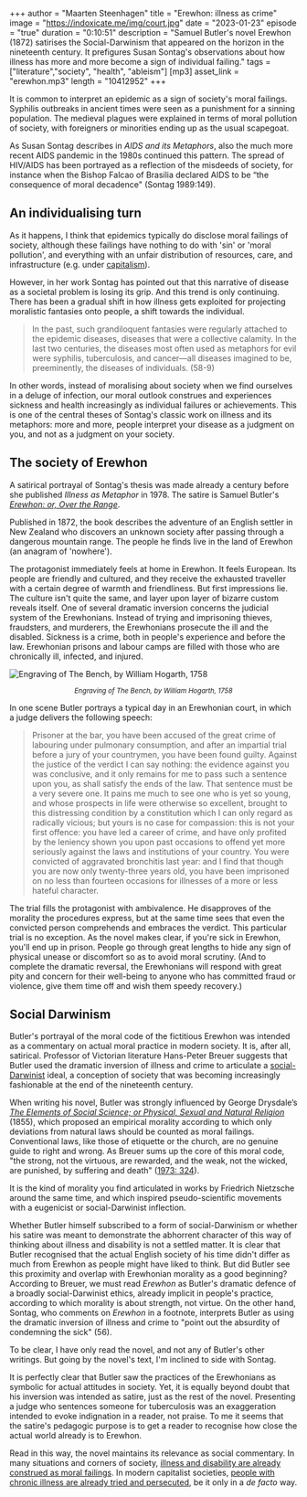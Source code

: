 +++
author = "Maarten Steenhagen"
title = "Erewhon: illness as crime"
image = "https://indoxicate.me/img/court.jpg"
date = "2023-01-23"
episode = "true"
duration = "0:10:51"
description = "Samuel Butler's novel Erewhon (1872) satirises the Social-Darwinism that appeared on the horizon in the nineteenth century. It prefigures Susan Sontag's observations about how illness has more and more become a sign of individual failing."
tags = ["literature","society", "health", "ableism"]
[mp3]
    asset_link = "erewhon.mp3"
    length = "10412952"
+++

It is common to interpret an epidemic as a sign of society's moral failings. Syphilis outbreaks in ancient times were seen as a punishment for a sinning population. The medieval plagues were explained in terms of moral pollution of society, with foreigners or minorities ending up as the usual scapegoat. 

As Susan Sontag describes in _AIDS and its Metaphors_, also the much more recent AIDS pandemic in the 1980s continued this pattern. The spread of HIV/AIDS has been portrayed as a reflection of the misdeeds of society, for instance when the Bishop Falcao of Brasilia declared AIDS to be “the consequence of moral decadence" (Sontag 1989:149). 

## An individualising turn

As it happens, I think that epidemics typically do disclose moral failings of society, although these failings have nothing to do with 'sin' or 'moral pollution', and everything with an unfair distribution of resources, care, and infrastructure (e.g. under [capitalism](https://monthlyreview.org/2020/06/01/covid-19-and-catastrophe-capitalism/)). 

However, in her work Sontag has pointed out that this narrative of disease as a societal problem is losing its grip. And this trend is only continuing. There has been a gradual shift in how illness gets exploited for projecting moralistic fantasies onto people, a shift towards the individual. 

> In the past, such grandiloquent fantasies were regularly attached to the epidemic diseases, diseases that were a collective calamity. In the last two centuries, the diseases most often used as metaphors for evil were syphilis, tuberculosis, and cancer—all diseases imagined to be, preeminently, the diseases of individuals. (58-9)

In other words, instead of moralising about society when we find ourselves in a deluge of infection, our moral outlook construes and experiences sickness and health increasingly as individual failures or achievements. This is one of the central theses of Sontag's classic work on illness and its metaphors: more and more, people interpret your disease as a judgment on you, and not as a judgment on your society.

## The society of Erewhon

A satirical portrayal of Sontag's thesis was made already a century before she published _Illness as Metaphor_  in 1978. The satire is Samuel Butler's _[Erewhon: or, Over the Range](https://www.gutenberg.org/files/1906/1906-h/1906-h.htm)_. 

Published in 1872, the book describes the adventure of an English settler in New Zealand who discovers an unknown society after passing through a dangerous mountain range. The people he finds live in the land of Erewhon (an anagram of 'nowhere'). 

The protagonist immediately feels at home in Erewhon. It feels European. Its people are friendly and cultured, and they receive the exhausted traveller with a certain degree of warmth and friendliness. But first impressions lie. The culture isn't quite the same, and layer upon layer of bizarre custom reveals itself. One of several dramatic inversion concerns the judicial system of the Erewhonians. Instead of trying and imprisoning thieves, fraudsters, and murderers, the Erewhonians prosecute the ill and the disabled. Sickness is a crime, both in people's experience and before the law. Erewhonian prisons and labour camps are filled with those who are chronically ill, infected, and injured. 

![Engraving of The Bench, by William Hogarth, 1758](../img/court.jpg)
_<small><center>Engraving of The Bench, by William Hogarth, 1758</center></small>_

In one scene Butler portrays a typical day in an Erewhonian court, in which a judge delivers the following speech: 

>Prisoner at the bar, you have been accused of the great crime of labouring under pulmonary consumption, and after an impartial trial before a jury of your countrymen, you have been found guilty. Against the justice of the verdict I can say nothing: the evidence against you was conclusive, and it only remains for me to pass such a sentence upon you, as shall satisfy the ends of the law. That sentence must be a very severe one. It pains me much to see one who is yet so young, and whose prospects in life were otherwise so excellent, brought to this distressing condition by a constitution which I can only regard as radically vicious; but yours is no case for compassion: this is not your first offence: you have led a career of crime, and have only profited by the leniency shown you upon past occasions to offend yet more seriously against the laws and institutions of your country. You were convicted of aggravated bronchitis last year: and I find that though you are now only twenty-three years old, you have been imprisoned on no less than fourteen occasions for illnesses of a more or less hateful character.


The trial fills the protagonist with ambivalence. He disapproves of the morality the procedures express, but at the same time sees that even the convicted person comprehends and embraces the verdict. This particular trial is no exception. As the novel makes clear, if you're sick in Erewhon, you'll end up in prison. People go through great lengths to hide any sign of physical unease or discomfort so as to avoid moral scrutiny. (And to complete the dramatic reversal, the Erewhonians will respond with great pity and concern for their well-being to anyone who has committed fraud or violence, give them time off and wish them speedy recovery.)

## Social Darwinism 

Butler's portrayal of the moral code of the fictitious Erewhon was intended as a commentary on actual moral practice in modern society. It is, after all, satirical. Professor of Victorian literature Hans-Peter Breuer suggests that Butler used the dramatic inversion of illness and crime to articulate a [social-Darwinist](https://en.wikipedia.org/wiki/Social_Darwinism) ideal, a conception of society that was becoming increasingly fashionable at the end of the nineteenth century.

When writing his novel, Butler was strongly influenced by George Drysdale’s _[The Elements of Social Science; or Physical, Sexual and Natural Religion](https://wellcomecollection.org/works/r2pru8gj)_ (1855), which proposed an empirical morality according to which only deviations from natural laws should be counted as moral failings. Conventional laws, like those of etiquette or the church, are no genuine guide to right and wrong. As Breuer sums up the core of this moral code, "the strong, not the virtuous, are rewarded, and the weak, not the wicked, are punished, by suffering and death" ([1973: 324](https://www.jstor.org/stable/3826037)).  

It is the kind of morality you find articulated in works by Friedrich Nietzsche around the same time, and which inspired pseudo-scientific movements with a eugenicist or social-Darwinist inflection.

Whether Butler himself subscribed to a form of social-Darwinism or whether his satire was meant to demonstrate the abhorrent character of this way of thinking about illness and disability is not a settled matter. It is clear that Butler recognised that the actual English society of his time didn't differ as much from Erewhon as people might have liked to think. But did Butler see this proximity and overlap with Erewhonian morality as a good beginning? According to Breuer, we must read _Erewhon_ as Butler's dramatic defence of a broadly social-Darwinist ethics, already implicit in people's practice, according to which morality is about strength, not virtue. On the other hand, Sontag, who comments on _Erewhon_ in a footnote, interprets Butler as using the dramatic inversion of illness and crime to "point out the absurdity of condemning the sick" (56).

To be clear, I have only read the novel, and not any of Butler's other writings. But going by the novel's text, I'm inclined to side with Sontag. 

It is perfectly clear that Butler saw the practices of the Erewhonians as symbolic for actual attitudes in society. Yet, it is equally beyond doubt that his inversion was intended as satire, just as the rest of the novel. Presenting a judge who sentences someone for tuberculosis was an exaggeration intended to evoke indignation in a reader, not praise. To me it seems that the satire's pedagogic purpose is to get a reader to recognise how close the actual world already is to Erewhon. 

Read in this way, the novel maintains its relevance as social commentary. In many situations and corners of society, [illness and disability are already construed as moral failings](../social-narcissism). In modern capitalist societies, [people with chronic illness are already tried and persecuted](../health-communism), be it only in a _de facto_ way. 
